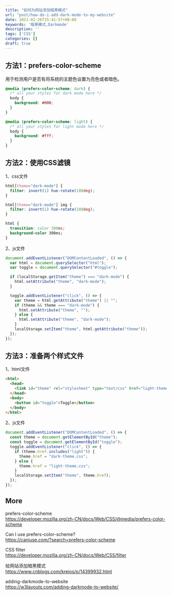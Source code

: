 ```yaml
---
title: "如何为网站添加暗黑模式"
url: "post/how-do-i-add-dark-mode-to-my-website"
date: 2021-02-26T15:41:57+08:00
keywords: '暗黑模式,Darkmode'
description: ''
tags: ['CSS']
categories: []
draft: true
---
```


## 方法1：prefers-color-scheme 

用于检测用户是否有将系统的主题色设置为亮色或者暗色。

```css
@media (prefers-color-scheme: dark) {
  /* all your styles for dark mode here */
  body {
    background: #000;
  }
}

@media (prefers-color-scheme: light) {
  /* all your styles for light mode here */
  body {
    background: #fff;
  }
}
```

## 方法2：使用CSS滤镜

1、css文件

```css
html[theme="dark-mode"] {
  filter: invert(1) hue-rotate(180deg);
}

html[theme="dark-mode"] img {
  filter: invert(1) hue-rotate(180deg);
}

html {
  transition: color 300ms;
  background-color 300ms;
}
```

2、js文件

```JavaScript
document.addEventListener("DOMContentLoaded", () => {
  var html = document.querySelector("html");
  var toggle = document.querySelector("#toggle");

  if (localStorage.getItem("theme") === "dark-mode") {
    html.setAttribute("theme", "dark-mode");
  }

  toggle.addEventListener("click", () => {
    var theme = html.getAttribute("theme") || "";
    if (theme && theme === "dark-mode") {
      html.setAttribute("theme", "");
    } else {
      html.setAttribute("theme", "dark-mode");
    }
    localStorage.setItem("theme", html.getAttribute("theme"));
  });
});
```

## 方法3：准备两个样式文件 

1、html文件

```html
<html>
  <head>
    <link id="theme" rel="stylesheet" type="text/css" href="light-theme.css" />
  </head>
  <body>
    <button id="toggle">Toggle</button>
  </body>
</html>
```

2、js文件

```JavaScript
document.addEventListener("DOMContentLoaded", () => {
  const theme = document.getElementById("theme");
  const toggle = document.getElementById("toggle");
  toggle.addEventListener("click", () => {
    if (theme.href.includes("light")) {
      theme.href = "dark-theme.css";
    } else {
      theme.href = "light-theme.css";
    }
    localStorage.setItem("theme", theme.href);
  });
});
```

## More 

prefers-color-scheme   
https://developer.mozilla.org/zh-CN/docs/Web/CSS/@media/prefers-color-scheme  

Can I use prefers-color-scheme?   
https://caniuse.com/?search=prefers-color-scheme  

CSS filter  
https://developer.mozilla.org/zh-CN/docs/Web/CSS/filter

给网站添加暗黑模式  
https://www.cnblogs.com/kreios/p/14399932.html  

adding-darkmode-to-website  
https://w3layouts.com/adding-darkmode-to-website/  